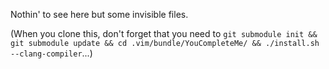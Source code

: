 Nothin' to see here but some invisible files.

(When you clone this, don't forget that you need to `git submodule init && git submodule update && cd .vim/bundle/YouCompleteMe/ && ./install.sh  --clang-compiler`...)

